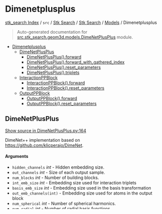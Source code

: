 # Dimenetplusplus

[stk_search Index](../../../../README.md#stk_search-index) / `src` / [Stk Search](../../index.md#stk-search) / [Stk Search](../../index.md#stk-search) / [Models](./index.md#models) / Dimenetplusplus

> Auto-generated documentation for [src.stk_search.geom3d.models.DimeNetPlusPlus](https://github.com/mohammedazzouzi15/STK_search/blob/main/src/stk_search/geom3d/models/DimeNetPlusPlus.py) module.

- [Dimenetplusplus](#dimenetplusplus)
  - [DimeNetPlusPlus](#dimenetplusplus)
    - [DimeNetPlusPlus().forward](#dimenetplusplus()forward)
    - [DimeNetPlusPlus().forward_with_gathered_index](#dimenetplusplus()forward_with_gathered_index)
    - [DimeNetPlusPlus().reset_parameters](#dimenetplusplus()reset_parameters)
    - [DimeNetPlusPlus().triplets](#dimenetplusplus()triplets)
  - [InteractionPPBlock](#interactionppblock)
    - [InteractionPPBlock().forward](#interactionppblock()forward)
    - [InteractionPPBlock().reset_parameters](#interactionppblock()reset_parameters)
  - [OutputPPBlock](#outputppblock)
    - [OutputPPBlock().forward](#outputppblock()forward)
    - [OutputPPBlock().reset_parameters](#outputppblock()reset_parameters)

## DimeNetPlusPlus

[Show source in DimeNetPlusPlus.py:164](https://github.com/mohammedazzouzi15/STK_search/blob/main/src/stk_search/geom3d/models/DimeNetPlusPlus.py#L164)

DimeNet++ implementation based on https://github.com/klicperajo/DimeNet.

#### Arguments

- `hidden_channels` *int* - Hidden embedding size.
- `out_channels` *int* - Size of each output sample.
- `num_blocks` *int* - Number of building blocks.
- `int_emb_size` *int* - Embedding size used for interaction triplets
- `basis_emb_size` *int* - Embedding size used in the basis transformation
- `out_emb_channels(int)` - Embedding size used for atoms in the output block
- `num_spherical` *int* - Number of spherical harmonics.
- `num_radial` *int* - Number of radial basis functions.
- `cutoff` - (float, optional): Cutoff distance for interatomic
    - `interactions.` *(default* - :obj:`5.0`)
- `envelope_exponent` *int, optional* - Shape of the smooth cutoff.
    - `(default` - :obj:`5`)
- `num_before_skip` - (int, optional): Number of residual layers in the
    interaction blocks before the skip connection. (default: :obj:`1`)
- `num_after_skip` - (int, optional): Number of residual layers in the
    interaction blocks after the skip connection. (default: :obj:`2`)
- `num_output_layers` - (int, optional): Number of linear layers for the
    output blocks. (default: :obj:`3`)
- `act` - (function, optional): The activation funtion.
    - `(default` - :obj:`swish`)

#### Signature

```python
class DimeNetPlusPlus(torch.nn.Module):
    def __init__(
        self,
        node_class,
        hidden_channels=128,
        out_channels=1,
        num_blocks=4,
        int_emb_size=64,
        basis_emb_size=8,
        out_emb_channels=256,
        num_spherical=7,
        num_radial=6,
        cutoff=5.0,
        envelope_exponent=5,
        num_before_skip=1,
        num_after_skip=2,
        num_output_layers=3,
        act=swish,
        readout="add",
    ): ...
```

### DimeNetPlusPlus().forward

[Show source in DimeNetPlusPlus.py:285](https://github.com/mohammedazzouzi15/STK_search/blob/main/src/stk_search/geom3d/models/DimeNetPlusPlus.py#L285)

#### Signature

```python
def forward(
    self,
    z,
    pos,
    batch,
    edge_index=None,
    extract_representation=False,
    return_latent=False,
): ...
```

### DimeNetPlusPlus().forward_with_gathered_index

[Show source in DimeNetPlusPlus.py:326](https://github.com/mohammedazzouzi15/STK_search/blob/main/src/stk_search/geom3d/models/DimeNetPlusPlus.py#L326)

#### Signature

```python
def forward_with_gathered_index(
    self,
    gathered_z,
    pos,
    batch,
    edge_index,
    periodic_index_mapping,
    gathered_batch,
    extract_representation=False,
    return_latent=False,
): ...
```

### DimeNetPlusPlus().reset_parameters

[Show source in DimeNetPlusPlus.py:254](https://github.com/mohammedazzouzi15/STK_search/blob/main/src/stk_search/geom3d/models/DimeNetPlusPlus.py#L254)

#### Signature

```python
def reset_parameters(self): ...
```

### DimeNetPlusPlus().triplets

[Show source in DimeNetPlusPlus.py:262](https://github.com/mohammedazzouzi15/STK_search/blob/main/src/stk_search/geom3d/models/DimeNetPlusPlus.py#L262)

#### Signature

```python
def triplets(self, edge_index, num_nodes): ...
```



## InteractionPPBlock

[Show source in DimeNetPlusPlus.py:27](https://github.com/mohammedazzouzi15/STK_search/blob/main/src/stk_search/geom3d/models/DimeNetPlusPlus.py#L27)

#### Signature

```python
class InteractionPPBlock(torch.nn.Module):
    def __init__(
        self,
        hidden_channels,
        int_emb_size,
        basis_emb_size,
        num_spherical,
        num_radial,
        num_before_skip,
        num_after_skip,
        act=swish,
    ): ...
```

### InteractionPPBlock().forward

[Show source in DimeNetPlusPlus.py:90](https://github.com/mohammedazzouzi15/STK_search/blob/main/src/stk_search/geom3d/models/DimeNetPlusPlus.py#L90)

#### Signature

```python
def forward(self, x, rbf, sbf, idx_kj, idx_ji): ...
```

### InteractionPPBlock().reset_parameters

[Show source in DimeNetPlusPlus.py:69](https://github.com/mohammedazzouzi15/STK_search/blob/main/src/stk_search/geom3d/models/DimeNetPlusPlus.py#L69)

#### Signature

```python
def reset_parameters(self): ...
```



## OutputPPBlock

[Show source in DimeNetPlusPlus.py:122](https://github.com/mohammedazzouzi15/STK_search/blob/main/src/stk_search/geom3d/models/DimeNetPlusPlus.py#L122)

#### Signature

```python
class OutputPPBlock(torch.nn.Module):
    def __init__(
        self,
        num_radial,
        hidden_channels,
        out_emb_channels,
        out_channels,
        num_layers,
        act=swish,
    ): ...
```

### OutputPPBlock().forward

[Show source in DimeNetPlusPlus.py:152](https://github.com/mohammedazzouzi15/STK_search/blob/main/src/stk_search/geom3d/models/DimeNetPlusPlus.py#L152)

#### Signature

```python
def forward(self, x, rbf, i, num_nodes=None, extract_representation=False): ...
```

### OutputPPBlock().reset_parameters

[Show source in DimeNetPlusPlus.py:144](https://github.com/mohammedazzouzi15/STK_search/blob/main/src/stk_search/geom3d/models/DimeNetPlusPlus.py#L144)

#### Signature

```python
def reset_parameters(self): ...
```